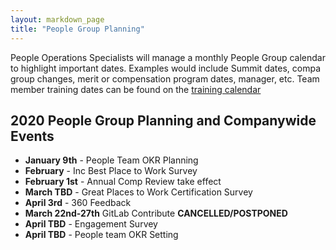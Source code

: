 ```yaml
---
layout: markdown_page
title: "People Group Planning"
---
```


People Operations Specialists will manage a monthly People Group calendar to highlight important dates.  Examples would include Summit dates, compa group changes, merit or compensation program dates, manager, etc. Team member training dates can be found on the [training calendar](/handbook/people-group/learning-and-development/learning-sessions/#live-learning-schedule) 


## 2020 People Group Planning and Companywide Events
- **January 9th** - People Team OKR Planning
- **February** - Inc Best Place to Work Survey
- **February 1st** - Annual Comp Review take effect 
- **March TBD** - Great Places to Work Certification Survey
- **April 3rd** - 360 Feedback 
- **March 22nd-27th** GitLab Contribute **CANCELLED/POSTPONED**
- **April TBD** - Engagement Survey
- **April TBD** - People team OKR Setting
